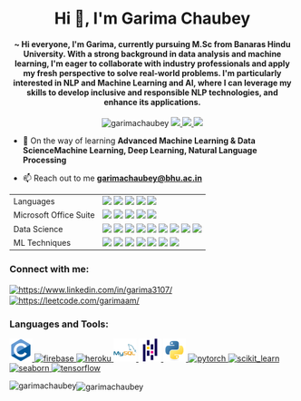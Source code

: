 <h1 align="center">Hi 👋, I'm Garima Chaubey</h1>
<h4 align="center">~ Hi everyone, I'm Garima, currently pursuing M.Sc from Banaras Hindu University. With a strong background in data analysis and machine learning, I'm eager to collaborate with industry professionals and apply my fresh perspective to solve real-world problems. I'm particularly interested in NLP and Machine Learning and AI, where I can leverage my skills to develop inclusive and responsible NLP technologies, and enhance its applications.</h4>

<p align="center">
    <img src="https://komarev.com/ghpvc/?username=garimachaubey&label=Profile%20views&color=0e75b6&style=flat" alt="garimachaubey" height=25/>
    <a href="http://www.linkedin.com/in/garima3107">
        <img src="https://img.shields.io/badge/linkedin-%230077B5.svg?&style=for-the-badge&logo=linkedin&logoColor=white" height=25>
    </a>
    <a href="https://leetcode.com/GarimaAM/">
        <img src="https://img.shields.io/badge/leetcode-%23FFA116.svg?&style=for-the-badge&logo=leetcode&logoColor=white" height=25>
    <a href="https://auth.geeksforgeeks.org/user/kashyapgarima700">
        <img src="https://img.shields.io/badge/gfg-%23000000.svg?&style=for-the-badge&logo=geeksforgeeks&logoColor=white" height=25>
    </a>
</p>

- 🌱 On the way of learning **Advanced Machine Learning & Data ScienceMachine Learning, Deep Learning, Natural Language Processing**

- 📫 Reach out to me **garimachaubey@bhu.ac.in**

<table>
  <tr>
    <td valign="middle">
      <span>Languages</span>
    </td>
    <td valign="middle">
      <div float="left">
        <img src="https://img.shields.io/badge/Python-%233776AB.svg?&style=flat-square&logo=python&logoColor=white"/>
        <img src="https://img.shields.io/badge/R-%23276DC3.svg?&style=flat-square&logo=r&logoColor=white"/>
        <img src="https://img.shields.io/badge/C-%23A8B9CC.svg?&style=flat-square&logo=c&logoColor=white"/>
        <img src="https://img.shields.io/badge/C++-%2300599C.svg?&style=flat-square&logo=cplusplus&logoColor=white"/>
        <img src="https://img.shields.io/badge/MySQL-%234169E1.svg?&style=flat-square&logo=mysql&logoColor=white"/>
      </div>
    </td>
  </tr>
  <tr>
    <td valign="middle">
      <span>Microsoft Office Suite</span>
    </td>
    <td valign="middle">
      <div float="left">
        <img src="https://img.shields.io/badge/Word-%232B579A.svg?&style=flat-square&logo=microsoftword&logoColor=white"/>
        <img src="https://img.shields.io/badge/Excel-%23217346.svg?&style=flat-square&logo=microsoftexcel&logoColor=white"/>
        <img src="https://img.shields.io/badge/PowerPoint-%23B7472A.svg?&style=flat-square&logo=microsoftpowerpoint&logoColor=white"/>
        <img src="https://img.shields.io/badge/Outlook-%230078D4.svg?&style=flat-square&logo=microsoftoutlook&logoColor=white"/>
        <img src="https://img.shields.io/badge/Teams-%236DB33F.svg?&style=flat-square&logo=microsoftteams&logoColor=white"/>
      </div>
    </td>
  </tr>
  <tr>
    <td valign="middle">
      <span>Data Science</span>
    </td>
    <td valign="middle">
      <div float="left">
        <img src="https://img.shields.io/badge/Scikit%20Learn-%23F7931E.svg?&style=flat-square&logo=scikitlearn&logoColor=white"/>
        <img src="https://img.shields.io/badge/Numpy-%23013243.svg?&style=flat-square&logo=numpy&logoColor=white"/>
        <img src="https://img.shields.io/badge/Pandas-%23150458.svg?&style=flat-square&logo=pandas&logoColor=white"/>
        <img src="https://img.shields.io/badge/Seaborn-%23276DC3.svg?&style=flat-square&logo=python&logoColor=white"/>
        <img src="https://img.shields.io/badge/Matplotlib-%23F37626.svg?&style=flat-square&logo=python&logoColor=white"/>
        <img src="https://img.shields.io/badge/Scipy-%238CAAE6.svg?&style=flat-square&logo=scipy&logoColor=white"/>
        <img src="https://img.shields.io/badge/Tensorflow-%23FF6F00.svg?&style=flat-square&logo=tensorflow&logoColor=white"/>
        <img src="https://img.shields.io/badge/Keras-%23D00000.svg?&style=flat-square&logo=keras&logoColor=white"/>
        <img src="https://img.shields.io/badge/Tidyverse-%23276DC3.svg?&style=flat-square&logo=r&logoColor=white"/>
      </div>
    </td>
  </tr>
  <tr>
    <td valign="middle">
      <span>ML Techniques</span>
    </td>
    <td valign="middle">
      <div float="left">
        <img src="https://img.shields.io/badge/Classification-%23339933.svg?&style=flat-square"/>
        <img src="https://img.shields.io/badge/Regression-%238DD6F9.svg?&style=flat-square"/>
        <img src="https://img.shields.io/badge/Clustering-%23F7DF1E.svg?&style=flat-square"/>
        <img src="https://img.shields.io/badge/Decision%20Tree-%23FF0000.svg?&style=flat-square"/>
        <img src="https://img.shields.io/badge/Random%20Forest-%23006699.svg?&style=flat-square"/>
        <img src="https://img.shields.io/badge/Naive%20Bayes-%234FC08D.svg?&style=flat-square"/>
        <img src="https://img.shields.io/badge/Association%20Rule%20Mining-%23150458.svg?&style=flat-square"/>
      </div>
    </td>
  </tr>
</table>




<h3 align="left">Connect with me:</h3>
<p align="left">
<a href="https://linkedin.com/in/https://www.linkedin.com/in/garima3107/" target="blank"><img align="center" src="https://raw.githubusercontent.com/rahuldkjain/github-profile-readme-generator/master/src/images/icons/Social/linked-in-alt.svg" alt="https://www.linkedin.com/in/garima3107/" height="30" width="40" /></a>
<a href="https://www.leetcode.com/https://leetcode.com/garimaam/" target="blank"><img align="center" src="https://raw.githubusercontent.com/rahuldkjain/github-profile-readme-generator/master/src/images/icons/Social/leet-code.svg" alt="https://leetcode.com/garimaam/" height="30" width="40" /></a>
</p>

<h3 align="left">Languages and Tools:</h3>
<p align="left"> <a href="https://www.cprogramming.com/" target="_blank" rel="noreferrer"> <img src="https://raw.githubusercontent.com/devicons/devicon/master/icons/c/c-original.svg" alt="c" width="40" height="40"/> </a> <a href="https://firebase.google.com/" target="_blank" rel="noreferrer"> <img src="https://www.vectorlogo.zone/logos/firebase/firebase-icon.svg" alt="firebase" width="40" height="40"/> </a> <a href="https://heroku.com" target="_blank" rel="noreferrer"> <img src="https://www.vectorlogo.zone/logos/heroku/heroku-icon.svg" alt="heroku" width="40" height="40"/> </a> <a href="https://www.mysql.com/" target="_blank" rel="noreferrer"> <img src="https://raw.githubusercontent.com/devicons/devicon/master/icons/mysql/mysql-original-wordmark.svg" alt="mysql" width="40" height="40"/> </a> <a href="https://pandas.pydata.org/" target="_blank" rel="noreferrer"> <img src="https://raw.githubusercontent.com/devicons/devicon/2ae2a900d2f041da66e950e4d48052658d850630/icons/pandas/pandas-original.svg" alt="pandas" width="40" height="40"/> </a> <a href="https://www.python.org" target="_blank" rel="noreferrer"> <img src="https://raw.githubusercontent.com/devicons/devicon/master/icons/python/python-original.svg" alt="python" width="40" height="40"/> </a> <a href="https://pytorch.org/" target="_blank" rel="noreferrer"> <img src="https://www.vectorlogo.zone/logos/pytorch/pytorch-icon.svg" alt="pytorch" width="40" height="40"/> </a> <a href="https://scikit-learn.org/" target="_blank" rel="noreferrer"> <img src="https://upload.wikimedia.org/wikipedia/commons/0/05/Scikit_learn_logo_small.svg" alt="scikit_learn" width="40" height="40"/> </a> <a href="https://seaborn.pydata.org/" target="_blank" rel="noreferrer"> <img src="https://seaborn.pydata.org/_images/logo-mark-lightbg.svg" alt="seaborn" width="40" height="40"/> </a> <a href="https://www.tensorflow.org" target="_blank" rel="noreferrer"> <img src="https://www.vectorlogo.zone/logos/tensorflow/tensorflow-icon.svg" alt="tensorflow" width="40" height="40"/> </a> </p>

<p><img align="left" src="https://github-readme-stats.vercel.app/api/top-langs?username=garimachaubey&show_icons=true&locale=en&layout=compact" alt="garimachaubey" /></p>

<p><img align="center" src="https://github-readme-streak-stats.herokuapp.com/?user=garimachaubey&" alt="garimachaubey" /></p>
